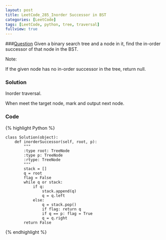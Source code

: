 ```yaml
---
layout: post
title: LeetCode_285_Inorder Successor in BST
categories: [LeetCode]
tags: [LeetCode, python, tree, traversal]
fullview: true
---
```

###[Question](https://leetcode.com/problems/inorder-successor-in-bst/)
Given a binary search tree and a node in it, find the in-order successor of that node in the BST.

Note: 

If the given node has no in-order successor in the tree, return null.

### Solution
Inorder traversal.

When meet the target node, mark and output next node.
           
### Code
{% highlight Python %}

	class Solution(object):
        def inorderSuccessor(self, root, p):
            """
            :type root: TreeNode
            :type p: TreeNode
            :rtype: TreeNode
            """
            stack = []
            q = root
            flag = False
            while q or stack:
                if q:
                    stack.append(q)
                    q = q.left
                else:
                    q = stack.pop()
                    if flag: return q
                    if q == p: flag = True
                    q = q.right
            return False
{% endhighlight %}            